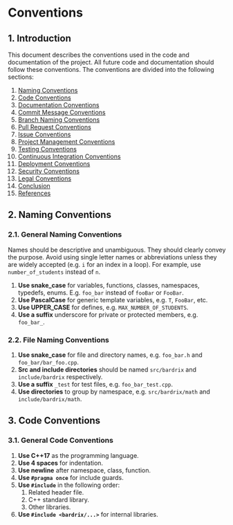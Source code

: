 # Conventions

## 1. Introduction

This document describes the conventions used in the code and documentation of the project. All future code and
documentation should follow these conventions. The conventions are divided into the following sections:

1. [Naming Conventions](#2-naming-conventions)
2. [Code Conventions](#3-code-conventions)
3. [Documentation Conventions](#4-documentation-conventions)
4. [Commit Message Conventions](#5-commit-message-conventions)
5. [Branch Naming Conventions](#6-branch-naming-conventions)
6. [Pull Request Conventions](#7-pull-request-conventions)
7. [Issue Conventions](#8-issue-conventions)
8. [Project Management Conventions](#9-project-management-conventions)
9. [Testing Conventions](#10-testing-conventions)
10. [Continuous Integration Conventions](#11-continuous-integration-conventions)
11. [Deployment Conventions](#12-deployment-conventions)
12. [Security Conventions](#13-security-conventions)
13. [Legal Conventions](#14-legal-conventions)
14. [Conclusion](#15-conclusion)
15. [References](#16-references)

## 2. Naming Conventions

### 2.1. General Naming Conventions

Names should be descriptive and unambiguous. They should clearly convey the purpose. Avoid using single letter names or
abbreviations unless they are widely accepted (e.g. `i` for an index in a loop). For example, use `number_of_students`
instead of `n`.

1. **Use snake_case** for variables, functions, classes, namespaces, typedefs, enums. E.g. `foo_bar` instead of `fooBar` or `FooBar`.
2. **Use PascalCase** for generic template variables, e.g. `T`, `FooBar`, etc.
3. **Use UPPER_CASE** for defines, e.g. `MAX_NUMBER_OF_STUDENTS`.
4. **Use a suffix** underscore for private or protected members, e.g. `foo_bar_`.

### 2.2. File Naming Conventions

1. **Use snake_case** for file and directory names, e.g. `foo_bar.h` and `foo_bar/bar_foo.cpp`.
2. **Src and include directories** should be named `src/bardrix` and `include/bardrix` respectively.
3. **Use a suffix** `_test` for test files, e.g. `foo_bar_test.cpp`.
4. **Use directories** to group by namespace, e.g. `src/bardrix/math` and `include/bardrix/math`.

## 3. Code Conventions

### 3.1. General Code Conventions

1. **Use C++17** as the programming language.
2. **Use 4 spaces** for indentation.
3. **Use newline** after namespace, class, function.
4. **Use `#pragma once`** for include guards.
5. **Use `#include`** in the following order:
    1. Related header file.
    2. C++ standard library.
    3. Other libraries.
6. **Use `#include <bardrix/...>`** for internal libraries.

